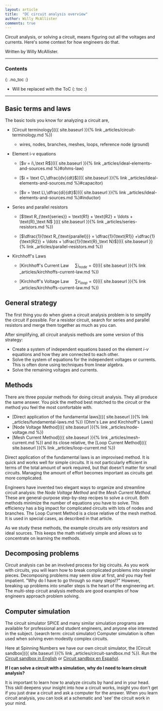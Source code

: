 ```yaml
---
layout: article
title:  "DC circuit analysis overview"
author: Willy McAllister
comments: true
---
```


Circuit analysis, or solving a circuit, means figuring out all the voltages and currents. Here's some context for how engineers do that. 

Written by Willy McAllister.

----

### Contents
{: .no_toc :}

* Will be replaced with the ToC
{: toc :}

----

## Basic terms and laws 

The basic tools you know for analyzing a circuit are,

* [Circuit terminology]({{ site.baseurl }}{% link _articles/circuit-terminology.md %})
    - wires, nodes, branches, meshes, loops, reference node (ground)
    

* Element i-v equations
    - [$v = i\,\text R$]({{ site.baseurl }}{% link _articles/ideal-elements-and-sources.md %}#ohms-law)
    
    - [$i = \text C\,\dfrac{dv}{dt}$]({{ site.baseurl }}{% link _articles/ideal-elements-and-sources.md %}#capacitor)
    
    - [$v = \text L\,\dfrac{di}{dt}$]({{ site.baseurl }}{% link _articles/ideal-elements-and-sources.md %}#inductor)
* Series and parallel resistors
    - [$\text R_{\text{series}} = \text{R1} + \text{R2} + \ldots + \text{R}_\text N$
]({{ site.baseurl }}{% link _articles/series-resistors.md %})

    - [$\dfrac{1}{\text R_{\text{parallel}}} = \dfrac{1}{\text{R1}} +\dfrac{1}{\text{R2}} + \ldots + \dfrac{1}{\text{R}_\text N}$]({{ site.baseurl }}{% link _articles/parallel-resistors.md %})
* Kirchhoff's Laws
    - [Kirchhoff's Current Law $\quad\displaystyle \sum i_{node} = 0$]({{ site.baseurl }}{% link _articles/kirchhoffs-current-law.md %})

    - [Kirchhoff's Voltage Law $\quad\displaystyle \sum v_{loop} = 0$]({{ site.baseurl }}{% link _articles/kirchhoffs-current-law.md %})

## General strategy

The first thing you do when given a circuit analysis problem is to simplify the circuit if possible. For a resistor circuit, search for series and parallel resistors and merge them together as much as you can.

After simplifying, all circuit analysis methods are some version of this strategy:

* Create a system of independent equations based on the element $i$-$v$ equations and how they are connected to each other.
* Solve the system of equations for the independent voltages or currents. This is often done using techniques from linear algebra.
* Solve the remaining voltages and currents.

## Methods

There are three popular methods for doing circuit analysis. They all produce the same answer. You pick the method best matched to the circuit or the method you feel the most comfortable with.

* [Direct application of the fundamental laws]({{ site.baseurl }}{% link _articles/fundamental-laws.md %}) (Ohm's Law and Kirchhoff's Laws)
* [Node Voltage Method]({{ site.baseurl }}{% link _articles/node-voltage.md %})
* [Mesh Current Method]({{ site.baseurl }}{% link _articles/mesh-current.md %}) and its close relative, the [Loop Current Method]({{ site.baseurl }}{% link _articles/loop-current.md %}) 

Direct application of the fundamental laws is an improvised method. It is quick and works well for simple circuits. It is not particularly efficient in terms of the total amount of work required, but that doesn't matter for small circuits. Managing the amount of effort becomes important as circuits get more complicated.

Engineers have invented two elegant ways to organize and streamline circuit analysis: the *Node Voltage Method* and the *Mesh Current Method*. These are general-purpose step-by-step recipes to solve a circuit. Both methods minimize the number of equations you have to solve. This efficiency has a big impact for complicated circuits with lots of nodes and branches. The Loop Current Method is a close relative of the mesh method. It is used in special cases, as described in that article. 

As we study these methods, the example circuits are only resistors and ideal sources. This keeps the math relatively simple and allows us to concentrate on learning the methods.

## Decomposing problems

Circuit analysis can be an involved process for big circuits. As you work with circuits, you will learn how to break complicated problems into simpler pieces. Decomposing problems may seem slow at first, and you may feel impatient. "Why do I have to go through so many steps!?" However, breaking up problems into smaller steps is the heart of the engineering art. The multi-step circuit analysis methods are good examples of how engineers approach problem solving.

## Computer simulation

The circuit simulator $\text{SPICE}$ and many similar simulation programs are available for professional and student engineers, and anyone else interested in the subject. (search term: circuit simulator) Computer simulation is often used when solving even modestly complex circuits. 

Here at Spinning Numbers we have our own circuit simulator, the [Circuit sandbox]({{ site.baseurl }}{% link _articles/circuit-sandbox.md %}).
Run the [Circuit sandbox in English](http://spinningnumbers.org/circuit-sandbox/index.html) or [Circuit sandbox en Español](http://spinningnumbers.org/circuit-sandbox/index-es.html). 

**If I can solve a circuit with a simulation, why do I need to learn  circuit analysis?**

It is important to learn how to analyze circuits by hand and in your head. This skill deepens your insight into how a circuit works, insight you don't get if you just draw a circuit and ask a computer for the answer. When you learn circuit analysis, you can look at a schematic and 'see' the circuit work in your mind. 
